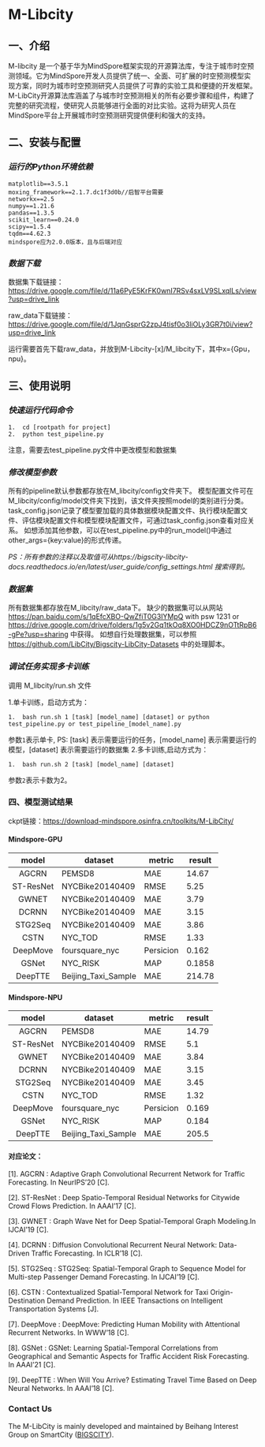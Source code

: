 # M-Libcity

## 一、介绍
M-libcity 是一个基于华为MindSpore框架实现的开源算法库，专注于城市时空预测领域。它为MindSpore开发人员提供了统一、全面、可扩展的时空预测模型实现方案，同时为城市时空预测研究人员提供了可靠的实验工具和便捷的开发框架。M-LibCity开源算法库涵盖了与城市时空预测相关的所有必要步骤和组件，构建了完整的研究流程，使研究人员能够进行全面的对比实验。这将为研究人员在MindSpore平台上开展城市时空预测研究提供便利和强大的支持。

## 二、安装与配置

### *运行的Python环境依赖*
```
matplotlib==3.5.1
moxing_framework==2.1.7.dc1f3d0b//启智平台需要
networkx==2.5
numpy==1.21.6
pandas==1.3.5
scikit_learn==0.24.0
scipy==1.5.4
tqdm==4.62.3
mindspore应为2.0.0版本，且与后端对应
```

### *数据下载*

数据集下载链接：https://drive.google.com/file/d/11a6PyE5KrFK0wnI7RSv4sxLV9SLxqlLs/view?usp=drive_link

raw_data下载链接：https://drive.google.com/file/d/1JqnGsprG2zpJ4tisf0o3liOLy3GR7t0i/view?usp=drive_link

运行需要首先下载raw_data，并放到M-Libcity-[x]/M_libcity下，其中x={Gpu，npu}。


## 三、使用说明
### *快速运行代码命令*
```
1.  cd [rootpath for project]
2.  python test_pipeline.py
```
注意，需要去test_pipeline.py文件中更改模型和数据集

### *修改模型参数*
所有的pipeline默认参数都存放在M_libcity/config文件夹下。
模型配置文件可在M_libcity/config/model文件夹下找到，该文件夹按照model的类别进行分类。
task_config.json记录了模型要加载的具体数据模块配置文件、执行模块配置文件、评估模块配置文件和模型模块配置文件，可通过task_config.json查看对应关系。
如想添加其他参数，可以在test_pipeline.py中的run_model()中通过other_args={key:value}的形式传递。

*PS：所有参数的注释以及取值可从https://bigscity-libcity-docs.readthedocs.io/en/latest/user_guide/config_settings.html 搜索得到。*

### *数据集*
所有数据集都存放在M_libcity/raw_data下。
缺少的数据集可以从网站 https://pan.baidu.com/s/1qEfcXBO-QwZfiT0G3IYMpQ with psw 1231 or https://drive.google.com/drive/folders/1g5v2Gq1tkOq8XO0HDCZ9nOTtRpB6-gPe?usp=sharing 中获得。
如想自行处理数据集，可以参照 https://github.com/LibCity/Bigscity-LibCity-Datasets 中的处理脚本。

### *调试任务实现多卡训练*
调用 M_libcity/run.sh 文件

1.单卡训练，启动方式为：
```
1.  bash run.sh 1 [task] [model_name] [dataset] or python test_pipeline.py or test_pipeline_[model_name].py
```
参数`1`表示单卡, PS: [task] 表示需要运行的任务，[model_name] 表示需要运行的模型，[dataset] 表示需要运行的数据集
2.多卡训练,启动方式为：
```
1.  bash run.sh 2 [task] [model_name] [dataset]
```
参数`2`表示卡数为2。

### 四、模型测试结果

ckpt链接：https://download-mindspore.osinfra.cn/toolkits/M-LibCity/

#### Mindspore-GPU
|   model    | dataset | metric | result |
|:----------:| ---| --- | --- |
|   AGCRN    | PEMSD8 | MAE | 14.67 |
| ST-ResNet  | NYCBike20140409 | RMSE | 5.25 |
|   GWNET    | NYCBike20140409 | MAE | 3.79 |
|   DCRNN    | NYCBike20140409 | MAE | 3.15 |
|  STG2Seq   | NYCBike20140409 | MAE | 3.86 |
|    CSTN    | NYC_TOD | RMSE | 1.33 |
|  DeepMove  | foursquare_nyc | Persicion | 0.162 |
|   GSNet    | NYC_RISK | MAP | 0.1858 |
|  DeepTTE   | Beijing_Taxi_Sample | MAE | 214.78 |

#### Mindspore-NPU
|    model    | dataset             | metric                        | result |
|:-----------:|---------------------| ----------------------------- | ------ |
|    AGCRN    | PEMSD8              | MAE                           | 14.79  |
|  ST-ResNet  | NYCBike20140409     | RMSE                          | 5.1    |
|    GWNET    | NYCBike20140409     | MAE                           | 3.84   |
|    DCRNN    | NYCBike20140409     | MAE                           | 3.15   |
|   STG2Seq   | NYCBike20140409     | MAE                           | 3.45   |
|    CSTN     | NYC_TOD             | RMSE                          | 1.32   |
|  DeepMove   | foursquare_nyc      | Persicion| 0.169  |
|    GSNet    | NYC_RISK            | MAP                           | 0.184  |
|   DeepTTE   | Beijing_Taxi_Sample | MAE                           | 205.5  |

#### 对应论文：

[1]. AGCRN : Adaptive Graph Convolutional Recurrent Network for Traffic Forecasting. In NeurIPS’20 [C].

[2]. ST-ResNet : Deep Spatio-Temporal Residual Networks for Citywide Crowd Flows Prediction. In AAAI’17 [C].

[3]. GWNET : Graph Wave Net for Deep Spatial-Temporal Graph Modeling.In IJCAI’19 [C].

[4]. DCRNN : Diffusion Convolutional Recurrent Neural Network: Data-Driven Traffic Forecasting. In ICLR’18 [C].

[5]. STG2Seq : STG2Seq: Spatial-Temporal Graph to Sequence Model for Multi-step Passenger Demand Forecasting. In IJCAI’19 [C].

[6]. CSTN : Contextualized Spatial-Temporal Network for Taxi Origin-Destination Demand Prediction. In IEEE Transactions on Intelligent Transportation Systems [J].

[7]. DeepMove : DeepMove: Predicting Human Mobility with Attentional Recurrent Networks. In WWW’18 [C].

[8]. GSNet : GSNet: Learning Spatial-Temporal Correlations from Geographical and Semantic Aspects for Traffic Accident Risk Forecasting. In AAAI’21 [C].

[9]. DeepTTE : When Will You Arrive? Estimating Travel Time Based on Deep Neural Networks. In AAAI’18 [C].


### Contact Us
The M-LibCity is mainly developed and maintained by Beihang Interest Group on SmartCity ([BIGSCITY](https://www.bigscity.com/)). 






